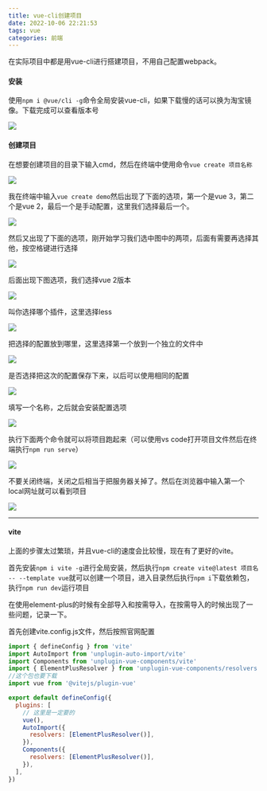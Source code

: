 ```yaml
---
title: vue-cli创建项目
date: 2022-10-06 22:21:53
tags: vue
categories: 前端
---
```

在实际项目中都是用vue-cli进行搭建项目，不用自己配置webpack。

#### 安装

使用`npm i @vue/cli -g`命令全局安装vue-cli，如果下载慢的话可以换为淘宝镜像。下载完成可以查看版本号

![](https://dong-image.oss-cn-guangzhou.aliyuncs.com/image/image-20220817090329853.png)



#### 创建项目

在想要创建项目的目录下输入cmd，然后在终端中使用命令`vue create 项目名称`

![](https://dong-image.oss-cn-guangzhou.aliyuncs.com/image/image-20220817090031851.png)

我在终端中输入`vue create demo`然后出现了下面的选项，第一个是vue 3，第二个是vue 2，最后一个是手动配置，这里我们选择最后一个。

![](https://dong-image.oss-cn-guangzhou.aliyuncs.com/image/image-20220817090523474.png)

然后又出现了下面的选项，刚开始学习我们选中图中的两项，后面有需要再选择其他，按空格键进行选择

![](https://dong-image.oss-cn-guangzhou.aliyuncs.com/image/image-20220817090916549.png)

后面出现下图选项，我们选择vue 2版本

![](https://dong-image.oss-cn-guangzhou.aliyuncs.com/image/image-20220817091143760.png)

叫你选择哪个插件，这里选择less

![](https://dong-image.oss-cn-guangzhou.aliyuncs.com/image/image-20220817091546255.png)

把选择的配置放到哪里，这里选择第一个放到一个独立的文件中

![](https://dong-image.oss-cn-guangzhou.aliyuncs.com/image/image-20220817091701710.png)

是否选择把这次的配置保存下来，以后可以使用相同的配置

![](https://dong-image.oss-cn-guangzhou.aliyuncs.com/image/image-20220817092223551.png)

填写一个名称，之后就会安装配置选项

![](https://dong-image.oss-cn-guangzhou.aliyuncs.com/image/image-20220817092336121.png)

执行下面两个命令就可以将项目跑起来（可以使用vs code打开项目文件然后在终端执行`npm run serve`）

![](https://dong-image.oss-cn-guangzhou.aliyuncs.com/image/image-20220817092850572.png)

不要关闭终端，关闭之后相当于把服务器关掉了。然后在浏览器中输入第一个local网址就可以看到项目

![](https://dong-image.oss-cn-guangzhou.aliyuncs.com/image/image-20220817093057572.png)

---

#### vite

上面的步骤太过繁琐，并且vue-cli的速度会比较慢，现在有了更好的vite。

首先安装`npm i vite -g`进行全局安装，然后执行`npm create vite@latest 项目名 -- --template vue`就可以创建一个项目，进入目录然后执行`npm i`下载依赖包，执行`npm run dev`运行项目

在使用element-plus的时候有全部导入和按需导入，在按需导入的时候出现了一些问题，记录一下。

首先创建vite.config.js文件，然后按照官网配置

```js
import { defineConfig } from 'vite'
import AutoImport from 'unplugin-auto-import/vite'
import Components from 'unplugin-vue-components/vite'
import { ElementPlusResolver } from 'unplugin-vue-components/resolvers'
//这个包也要下载
import vue from '@vitejs/plugin-vue'

export default defineConfig({
  plugins: [
    // 这里是一定要的
    vue(),
    AutoImport({
      resolvers: [ElementPlusResolver()],
    }),
    Components({
      resolvers: [ElementPlusResolver()],
    }),
  ],
})

```

